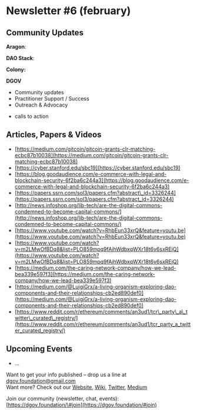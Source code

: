 # Newsletter \#6 \(february\)

## Community Updates  

**Aragon**: 

**DAO Stack**: 

**Colony:**

**DGOV**

* Community updates
* Practitioner Support / Success
* Outreach & Advocacy

+ calls to action

## Articles, Papers & Videos  <a id="DgovCompilation#3October2018-Articles,Papers&amp;Videos"></a>

* [https://medium.com/gitcoin/gitcoin-grants-clr-matching-ecbc87b10038](https://medium.com/gitcoin/gitcoin-grants-clr-matching-ecbc87b10038)
* [https://cyber.stanford.edu/sbc19](https://cyber.stanford.edu/sbc19)
* [https://blog.goodaudience.com/e-commerce-with-legal-and-blockchain-security-6f2ba6c244a3](https://blog.goodaudience.com/e-commerce-with-legal-and-blockchain-security-6f2ba6c244a3)
* [https://papers.ssrn.com/sol3/papers.cfm?abstract\_id=3326244](https://papers.ssrn.com/sol3/papers.cfm?abstract_id=3326244)
* [http://news.infoshop.org/lib-tech/are-the-digital-commons-condemned-to-become-capital-commons/](http://news.infoshop.org/lib-tech/are-the-digital-commons-condemned-to-become-capital-commons/)
* [https://www.youtube.com/watch?v=RhbEun33xrQ&feature=youtu.be](https://www.youtube.com/watch?v=RhbEun33xrQ&feature=youtu.be)
* [https://www.youtube.com/watch?v=m2LMwOfBDq8&list=PLO859mpq9fAihWdbxqWXr18t6v6sxREjQ](https://www.youtube.com/watch?v=m2LMwOfBDq8&list=PLO859mpq9fAihWdbxqWXr18t6v6sxREjQ)
* [https://medium.com/the-caring-network-company/how-we-lead-bea339e597f3](https://medium.com/the-caring-network-company/how-we-lead-bea339e597f3)
* [https://medium.com/@LuigiGrx/a-living-organism-exploring-dao-components-and-their-relationships-cb2ed890def0](https://medium.com/@LuigiGrx/a-living-organism-exploring-dao-components-and-their-relationships-cb2ed890def0)
* [https://www.reddit.com/r/ethereum/comments/an3ud1/tcr\_party\_a\_twitter\_curated\_registry/](https://www.reddit.com/r/ethereum/comments/an3ud1/tcr_party_a_twitter_curated_registry/)

## Upcoming Events  <a id="DgovCompilation#3October2018-Events"></a>

* ...

Want to get your info published – drop us a line at [dgov.foundation@gmail.com](mailto:dgov.foundation@gmail.com)  
Want more? Check out our [Website](http://dgov.foundation/), [Wiki](http://wiki.dgov.foundation), [Twitter](https://twitter.com/dgovearth), [Medium](https://medium.com/dgov)

Join our community \(newsletter, chat, events\): [https://dgov.foundation/\#join](https://dgov.foundation/#join)


